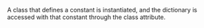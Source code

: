 A class that defines a constant is instantiated, and the dictionary is accessed
with that constant through the class attribute.
